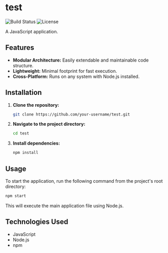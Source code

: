 # test

![Build Status](https://img.shields.io/travis/com/your-username/test.svg?style=flat-square)
![License](https://img.shields.io/badge/license-MIT-blue.svg?style=flat-square)

A JavaScript application.

## Features

*   **Modular Architecture:** Easily extendable and maintainable code structure.
*   **Lightweight:** Minimal footprint for fast execution.
*   **Cross-Platform:** Runs on any system with Node.js installed.

## Installation

1.  **Clone the repository:**
    ```sh
    git clone https://github.com/your-username/test.git
    ```

2.  **Navigate to the project directory:**
    ```sh
    cd test
    ```

3.  **Install dependencies:**
    ```sh
    npm install
    ```

## Usage

To start the application, run the following command from the project's root directory:

```sh
npm start
```

This will execute the main application file using Node.js.

## Technologies Used

*   JavaScript
*   Node.js
*   npm